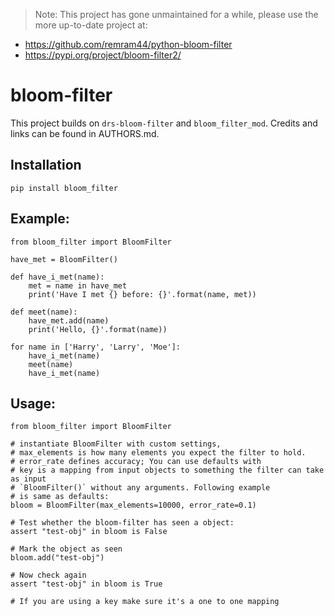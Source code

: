 > Note: This project has gone unmaintained for a while,
please use the more up-to-date project at: 
- https://github.com/remram44/python-bloom-filter
- https://pypi.org/project/bloom-filter2/

# bloom-filter

This project builds on `drs-bloom-filter` and `bloom_filter_mod`.
Credits and links can be found in AUTHORS.md.

## Installation

    pip install bloom_filter


## Example:

    from bloom_filter import BloomFilter

    have_met = BloomFilter()

    def have_i_met(name):
        met = name in have_met
        print('Have I met {} before: {}'.format(name, met))

    def meet(name):
        have_met.add(name)
        print('Hello, {}'.format(name))

    for name in ['Harry', 'Larry', 'Moe']:
        have_i_met(name)
        meet(name)
        have_i_met(name)


## Usage:

    from bloom_filter import BloomFilter

    # instantiate BloomFilter with custom settings,
    # max_elements is how many elements you expect the filter to hold.
    # error_rate defines accuracy; You can use defaults with
    # key is a mapping from input objects to something the filter can take as input
    # `BloomFilter()` without any arguments. Following example
    # is same as defaults:
    bloom = BloomFilter(max_elements=10000, error_rate=0.1)

    # Test whether the bloom-filter has seen a object:
    assert "test-obj" in bloom is False

    # Mark the object as seen
    bloom.add("test-obj")

    # Now check again
    assert "test-obj" in bloom is True

    # If you are using a key make sure it's a one to one mapping
